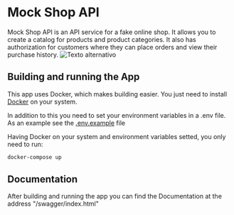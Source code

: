 # Mock Shop API


Mock Shop API is an API service for a fake online shop. It allows you to create a catalog for products and product categories. It also has authorization for customers where they can place orders and view their purchase history.
![Texto alternativo](https://imgur.com/JaTTmzG.png)

## Building and running the App

This app uses Docker, which makes building easier. You just need to install [Docker](https://docs.docker.com/) on your system.

In addition to this you need to set your environment variables in a .env file. As an example see the [.env.example](https://github.com/renlin-code/mock-shop-api/blob/master/.env.example) file


Having Docker on your system and environment variables setted, you only need to run:

```bash
docker-compose up
```

## Documentation

After building and running the app you can find the Documentation at the address "/swagger/index.html"
